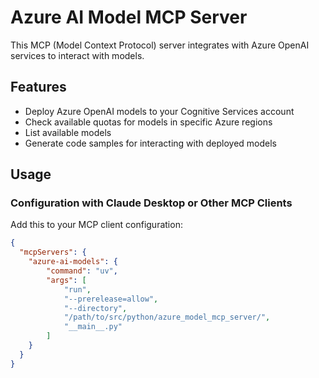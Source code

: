 # Azure AI Model MCP Server

This MCP (Model Context Protocol) server integrates with Azure OpenAI services to interact with models.


## Features

- Deploy Azure OpenAI models to your Cognitive Services account
- Check available quotas for models in specific Azure regions
- List available models
- Generate code samples for interacting with deployed models



## Usage


### Configuration with Claude Desktop or Other MCP Clients

Add this to your MCP client configuration:

```json
{
  "mcpServers": {
    "azure-ai-models": {
        "command": "uv",
        "args": [
            "run",
            "--prerelease=allow",
            "--directory",
            "/path/to/src/python/azure_model_mcp_server/",
            "__main__.py"
        ]
    }
  }
}
```
